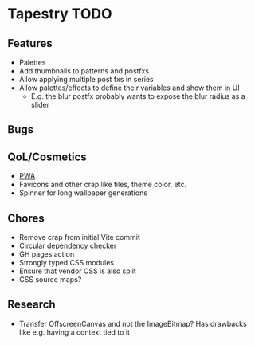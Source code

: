 # Tapestry TODO

## Features

- Palettes
- Add thumbnails to patterns and postfxs
- Allow applying multiple post fxs in series
- Allow palettes/effects to define their variables and show them in UI
  - E.g. the blur postfx probably wants to expose the blur radius as a slider

## Bugs

## QoL/Cosmetics

- [PWA](https://vite-pwa-org.netlify.app/)
- Favicons and other crap like tiles, theme color, etc.
- Spinner for long wallpaper generations

## Chores

- Remove crap from initial Vite commit
- Circular dependency checker
- GH pages action
- Strongly typed CSS modules
- Ensure that vendor CSS is also split
- CSS source maps?

## Research

- Transfer OffscreenCanvas and not the ImageBitmap? Has drawbacks like e.g. having a context tied to it
